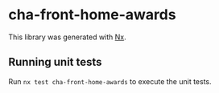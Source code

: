 # cha-front-home-awards

This library was generated with [Nx](https://nx.dev).

## Running unit tests

Run `nx test cha-front-home-awards` to execute the unit tests.
